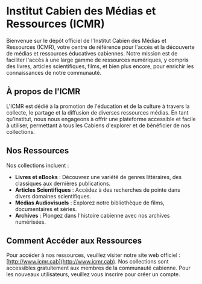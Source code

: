 # Institut Cabien des Médias et Ressources (ICMR)

Bienvenue sur le dépôt officiel de l'Institut Cabien des Médias et Ressources (ICMR), votre centre de référence pour l'accès et la découverte de médias et ressources éducatives cabiennes. Notre mission est de faciliter l'accès à une large gamme de ressources numériques, y compris des livres, articles scientifiques, films, et bien plus encore, pour enrichir les connaissances de notre communauté.

## À propos de l'ICMR

L'ICMR est dédié à la promotion de l'éducation et de la culture à travers la collecte, le partage et la diffusion de diverses ressources médias. En tant qu'institut, nous nous engageons à offrir une plateforme accessible et facile à utiliser, permettant à tous les Cabiens d'explorer et de bénéficier de nos collections.

## Nos Ressources

Nos collections incluent :

- **Livres et eBooks** : Découvrez une variété de genres littéraires, des classiques aux dernières publications.
- **Articles Scientifiques** : Accédez à des recherches de pointe dans divers domaines scientifiques.
- **Médias Audiovisuels** : Explorez notre bibliothèque de films, documentaires et séries.
- **Archives** : Plongez dans l'histoire cabienne avec nos archives numérisées.

## Comment Accéder aux Ressources

Pour accéder à nos ressources, veuillez visiter notre site web officiel : [http://www.icmr.cab](http://www.icmr.cab). Nos collections sont accessibles gratuitement aux membres de la communauté cabienne. Pour les nouveaux utilisateurs, veuillez vous inscrire pour créer un compte.
